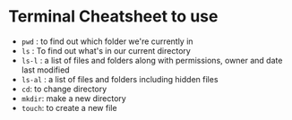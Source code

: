 # Terminal Cheatsheet to use

* `pwd` : to find out which folder we're currently in
* `ls` : To find out what's in our current directory
* `ls-l` : a list of files and folders along with permissions, owner and date last  modified
* `ls-al` :   a list of files and folders including hidden files
* `cd`: to change directory
* `mkdir`: make a new directory
* `touch`: to create a new file
